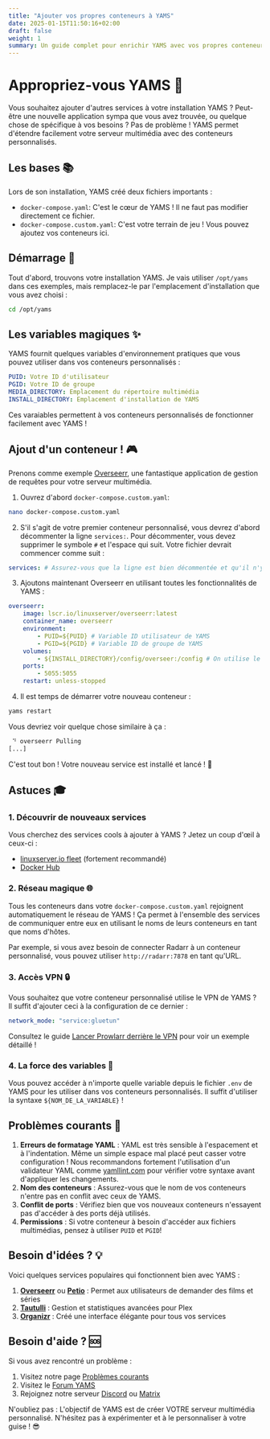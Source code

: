 ```yaml
---
title: "Ajouter vos propres conteneurs à YAMS"
date: 2025-01-15T11:50:16+02:00
draft: false
weight: 1
summary: Un guide complet pour enrichir YAMS avec vos propres conteneurs Docker
---
```


# Appropriez-vous YAMS 🚀

Vous souhaitez ajouter d'autres services à votre installation YAMS ? Peut-être une nouvelle application sympa que vous avez trouvée, ou quelque chose de spécifique à vos besoins ? Pas de problème ! YAMS permet d'étendre facilement votre serveur multimédia avec des conteneurs personnalisés.

## Les bases 📚

Lors de son installation, YAMS créé deux fichiers importants :

-   `docker-compose.yaml`: C'est le cœur de YAMS ! Il ne faut pas modifier directement ce fichier.
-   `docker-compose.custom.yaml`: C'est votre terrain de jeu ! Vous pouvez ajoutez vos conteneurs ici.

## Démarrage 🎯

Tout d'abord, trouvons votre installation YAMS. Je vais utiliser `/opt/yams` dans ces exemples, mais remplacez-le par l'emplacement d'installation que vous avez choisi :

```bash
cd /opt/yams
```

## Les variables magiques ✨

YAMS fournit quelques variables d'environnement pratiques que vous pouvez utiliser dans vos conteneurs personnalisés :

```yaml
PUID: Votre ID d'utilisateur
PGID: Votre ID de groupe
MEDIA_DIRECTORY: Emplacement du répertoire multimédia
INSTALL_DIRECTORY: Emplacement d'installation de YAMS
```

Ces varaiables permettent à vos conteneurs personnalisés de fonctionner facilement avec YAMS !

## Ajout d'un conteneur ! 🎮

Prenons comme exemple [Overseerr](https://overseerr.dev/), une fantastique application de gestion de requêtes pour votre serveur multimédia.

1. Ouvrez d'abord `docker-compose.custom.yaml`:

```bash
nano docker-compose.custom.yaml
```

2. S'il s'agit de votre premier conteneur personnalisé, vous devrez d'abord décommenter la ligne `services:`. Pour décommenter, vous devez supprimer le symbole `#` et l'espace qui suit. Votre fichier devrait commencer comme suit :

```yaml
services: # Assurez-vous que la ligne est bien décommentée et qu'il n'y a pas d'espaces avant !
```

3. Ajoutons maintenant Overseerr en utilisant toutes les fonctionnalités de YAMS :

```yaml
overseerr:
    image: lscr.io/linuxserver/overseerr:latest
    container_name: overseerr
    environment:
        - PUID=${PUID} # Variable ID utilisateur de YAMS
        - PGID=${PGID} # Variable ID de groupe de YAMS
    volumes:
        - ${INSTALL_DIRECTORY}/config/overseer:/config # On utilise le dossier de configuration fourni par Yams
    ports:
        - 5055:5055
    restart: unless-stopped
```

4. Il est temps de démarrer votre nouveau conteneur :

```bash
yams restart
```

Vous devriez voir quelque chose similaire à ça :

```bash
 ⠙ overseerr Pulling                                                                     5.2s
[...]
```

C'est tout bon ! Votre nouveau service est installé et lancé ! 🎉

## Astuces 🎓

### 1. Découvrir de nouveaux services

Vous cherchez des services cools à ajouter à YAMS ? Jetez un coup d'œil à ceux-ci :

-   [linuxserver.io fleet](https://fleet.linuxserver.io/) (fortement recommandé)
-   [Docker Hub](https://hub.docker.com/)

### 2. Réseau magique 🌐

Tous les conteneurs dans votre `docker-compose.custom.yaml` rejoignent automatiquement le réseau de YAMS ! Ça permet à l'ensemble des services de communiquer entre eux en utilisant le noms de leurs conteneurs en tant que noms d'hôtes.

Par exemple, si vous avez besoin de connecter Radarr à un conteneur personnalisé, vous pouvez utiliser `http://radarr:7878` en tant qu'URL.

### 3. Accès VPN 🔒

Vous souhaitez que votre conteneur personnalisé utilise le VPN de YAMS ? Il suffit d'ajouter ceci à la configuration de ce dernier :

```yaml
network_mode: "service:gluetun"
```

Consultez le guide [Lancer Prowlarr derrière le VPN](/advanced/prowlarr-behind-vpn) pour voir un exemple détaillé !

### 4. La force des variables 💪

Vous pouvez accéder à n'importe quelle variable depuis le fichier `.env` de YAMS pour les utiliser dans vos conteneurs personnalisés. Il suffit d'utiliser la syntaxe `${NOM_DE_LA_VARIABLE}` !

## Problèmes courants 🚨

1. **Erreurs de formatage YAML** : YAML est très sensible à l'espacement et à l'indentation. Même un simple espace mal placé peut casser votre configuration ! Nous recommandons fortement l'utilisation d'un validateur YAML comme [yamllint.com](https://www.yamllint.com/) pour vérifier votre syntaxe avant d'appliquer les changements.
2. **Nom des conteneurs** : Assurez-vous que le nom de vos conteneurs n'entre pas en conflit avec ceux de YAMS.
3. **Conflit de ports** : Vérifiez bien que vos nouveaux conteneurs n'essayent pas d'accéder à des ports déjà utilisés.
4. **Permissions** : Si votre conteneur à besoin d'accéder aux fichiers multimédias, pensez à utiliser `PUID` et `PGID`!

## Besoin d'idées ? 💡

Voici quelques services populaires qui fonctionnent bien avec YAMS :

1. **[Overseerr](https://overseerr.dev/)** ou **[Petio](https://petio.tv/)** : Permet aux utilisateurs de demander des films et séries
2. **[Tautulli](https://tautulli.com/)** : Gestion et statistiques avancées pour Plex
3. **[Organizr](https://organizr.app/)** : Créé une interface élégante pour tous vos services

## Besoin d'aide ? 🆘

Si vous avez rencontré un problème :

1. Visitez notre page [Problèmes courants](/faqs/common-errors/)
2. Visitez le [Forum YAMS](https://forum.yams.media)
3. Rejoignez notre serveur [Discord](https://discord.gg/Gwae3tNMST) ou [Matrix](https://matrix.to/#/#yams-space:rogs.me)

N'oubliez pas : L'objectif de YAMS est de créer VOTRE serveur multimédia personnalisé. N'hésitez pas à expérimenter et à le personnaliser à votre guise ! 😎
